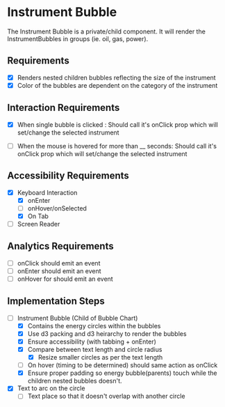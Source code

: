 
# Instrument Bubble
The Instrument Bubble is a private/child component. It will render the InstrumentBubbles in groups (ie. oil, gas, power). 


## Requirements
* [X] Renders nested children bubbles reflecting the size of the instrument 
* [X] Color of the bubbles are dependent on the category of the instrument

## Interaction Requirements
* [X] When single bubble is clicked : Should call it's onClick prop which will set/change the selected instrument
<!-- TODO -->
* [ ] When the mouse is hovered for more than __ seconds: Should call it's onClick prop which will set/change the selected instrument

## Accessibility Requirements
* [X] Keyboard Interaction
  * [X] onEnter 
  * [ ] onHover/onSelected
  * [X] On Tab
* [ ] Screen Reader

## Analytics Requirements
* [ ] onClick should emit an event
* [ ] onEnter should emit an event
* [ ] onHover for should emit an event

## Implementation Steps 
* [ ] Instrument Bubble (Child of Bubble Chart)
  * [X] Contains the energy circles within the bubbles
  * [X] Use d3 packing and d3 heirarchy to render the bubbles
  * [X] Ensure accessibility (with tabbing + onEnter)
  * [X] Compare between text length and circle radius
    * [X] Resize smaller circles as per the text length 
  * [ ] On hover (timing to be determined) should same action as onClick
  * [X] Ensure proper padding so energy bubble(parents) touch while the children nested bubbles doesn't. 
* [X] Text to arc on the circle
  * [ ] Text place so that it doesn't overlap with another circle